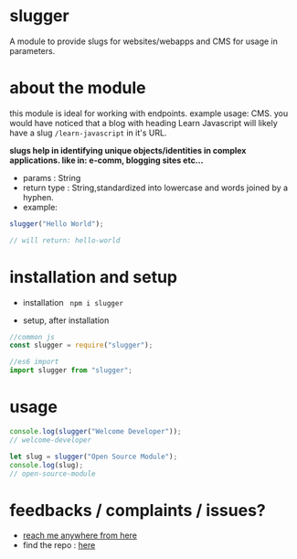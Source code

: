 # slugger

A module to provide slugs for websites/webapps and CMS for usage in parameters.

# about the module

this module is ideal for working with endpoints.
example usage: CMS.
you would have noticed that a blog with heading Learn Javascript will likely have a slug `/learn-javascript` in it's URL.

**slugs help in identifying unique objects/identities in complex applications. like in: e-comm, blogging sites etc...**

- params : String
- return type : String,standardized into lowercase and words joined by a hyphen.
- example:

```js
slugger("Hello World");

// will return: hello-world
```

# installation and setup

- installation
  ` npm i slugger`

- setup, after installation

```js
//common js
const slugger = require("slugger");

//es6 import
import slugger from "slugger";
```

# usage

```js
console.log(slugger("Welcome Developer"));
// welcome-developer

let slug = slugger("Open Source Module");
console.log(slug);
// open-source-module
```

# feedbacks / complaints / issues?

- [reach me anywhere from here](https://www.linkfolio-dee.netlify.app)
- find the repo : [here](https://github.com/Dtech-Dbug/slugger)
